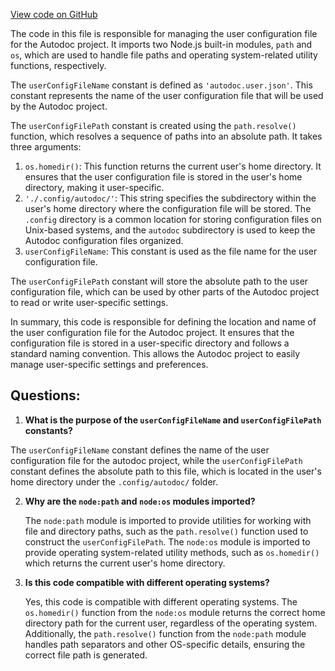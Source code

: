 [View code on GitHub](https://github.com/context-labs/autodoc/src/const.ts)

The code in this file is responsible for managing the user configuration file for the Autodoc project. It imports two Node.js built-in modules, `path` and `os`, which are used to handle file paths and operating system-related utility functions, respectively.

The `userConfigFileName` constant is defined as `'autodoc.user.json'`. This constant represents the name of the user configuration file that will be used by the Autodoc project.

The `userConfigFilePath` constant is created using the `path.resolve()` function, which resolves a sequence of paths into an absolute path. It takes three arguments:

1. `os.homedir()`: This function returns the current user's home directory. It ensures that the user configuration file is stored in the user's home directory, making it user-specific.
2. `'./.config/autodoc/'`: This string specifies the subdirectory within the user's home directory where the configuration file will be stored. The `.config` directory is a common location for storing configuration files on Unix-based systems, and the `autodoc` subdirectory is used to keep the Autodoc configuration files organized.
3. `userConfigFileName`: This constant is used as the file name for the user configuration file.

The `userConfigFilePath` constant will store the absolute path to the user configuration file, which can be used by other parts of the Autodoc project to read or write user-specific settings.

In summary, this code is responsible for defining the location and name of the user configuration file for the Autodoc project. It ensures that the configuration file is stored in a user-specific directory and follows a standard naming convention. This allows the Autodoc project to easily manage user-specific settings and preferences.
## Questions: 
 1. **What is the purpose of the `userConfigFileName` and `userConfigFilePath` constants?**

   The `userConfigFileName` constant defines the name of the user configuration file for the autodoc project, while the `userConfigFilePath` constant defines the absolute path to this file, which is located in the user's home directory under the `.config/autodoc/` folder.

2. **Why are the `node:path` and `node:os` modules imported?**

   The `node:path` module is imported to provide utilities for working with file and directory paths, such as the `path.resolve()` function used to construct the `userConfigFilePath`. The `node:os` module is imported to provide operating system-related utility methods, such as `os.homedir()` which returns the current user's home directory.

3. **Is this code compatible with different operating systems?**

   Yes, this code is compatible with different operating systems. The `os.homedir()` function from the `node:os` module returns the correct home directory path for the current user, regardless of the operating system. Additionally, the `path.resolve()` function from the `node:path` module handles path separators and other OS-specific details, ensuring the correct file path is generated.